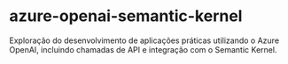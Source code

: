 # azure-openai-semantic-kernel
Exploração do desenvolvimento de aplicações práticas utilizando o Azure OpenAI, incluindo chamadas de API e integração com o Semantic Kernel.
